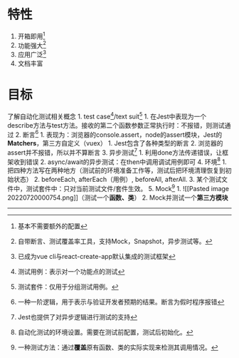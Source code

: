 # 特性
1. 开箱即用[^1]
2. 功能强大[^2]
3. 应用广泛[^3]
4. 文档丰富
# 目标
了解自动化测试相关概念
	1. test case[^4]/text suit[^5]
		1. 在Jest中表现为一个describe方法与test方法。接收的第二个函数参数正常执行时：不报错，则测试通过
	2. 断言[^6]
		1. 表现为：浏览器的console.assert，node的assert模块，Jest的**Matchers**，第三方自定义（vuex）
			1. Jest包含了各种类型的断言
		2. 浏览器的assert并不报错，所以并不算断言
	3. 异步测试[^7]
		1. 利用done方法传递错误，让框架收到错误
		2. async/await的异步测试：在then中调用调试用例即可
	4. 环境[^8]
		1. 把四种方法写在两种地方（测试前的环境准备工作等，测试后把环境清理恢复到初始状态）
		2. beforeEach, afterEach（用例）, beforeAll, afterAll. 
		3. 某个测试文件中，测试套件中：只对当前测试文件/套件生效。
	5. Mock[^9]
		1. ![[Pasted image 20220720000754.png]]（测试一个**函数、类**）
		2. Mock并测试一个**第三方模块**




---
[^1]: 基本不需要额外的配置
[^2]: 自带断言、测试覆盖率工具，支持Mock，Snapshot，异步测试等。
[^3]: 已成为vue cli与react-create-app默认集成的测试框架
[^4]: 测试用例：表示对一个功能点的测试
[^5]: 测试套件：仅用于分组测试用例。
[^6]: 一种一阶逻辑，用于表示与验证开发者预期的结果。断言为假时程序报错
[^7]: Jest也提供了对异步逻辑进行测试的支持
[^8]: 自动化测试的环境设置。需要在测试前配置，测试后初始化。
[^9]: 一种测试方法：通过**覆盖**原有函数、类的实际实现来检测其调用情况。